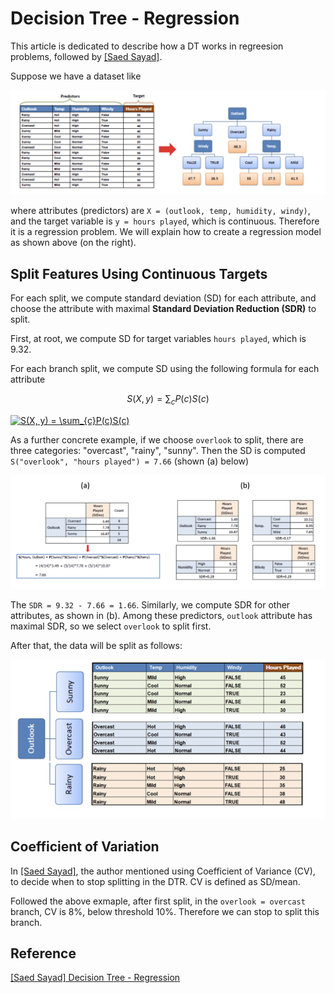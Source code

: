 
# Decision Tree - Regression


This article is dedicated to describe how a DT works in regreesion problems, followed by [[Saed Sayad]][Decision Tree - Regression]. 

Suppose we have a dataset like

![dataset](images/dataset.png)

where attributes (predictors) are `X = (outlook, temp, humidity, windy)`, and the target variable is `y = hours played`, which is continuous. Therefore it is a regression problem. We will explain how to create a regression model as shown above (on the right).

## Split Features Using Continuous Targets

For each split, we compute standard deviation (SD) for each attribute, and choose the attribute with maximal **Standard Deviation Reduction (SDR)** to split. 

First, at root, we compute SD for target variables `hours played`, which is 9.32. 

For each branch split, we compute SD using the following formula for each attribute

$$S(X, y) = \sum_{c}P(c)S(c)$$

<a href="https://www.codecogs.com/eqnedit.php?latex=S(X,&space;y)&space;=&space;\sum_{c}P(c)S(c)" target="_blank"><img src="https://latex.codecogs.com/gif.latex?S(X,&space;y)&space;=&space;\sum_{c}P(c)S(c)" title="S(X, y) = \sum_{c}P(c)S(c)" /></a>

As a further concrete example, if we choose `overlook` to split, there are three categories: "overcast", "rainy", "sunny". Then the SD is computed `S("overlook", "hours played") = 7.66` (shown (a) below)

![steps](images/SDR.png)

The `SDR = 9.32 - 7.66 = 1.66`. Similarly, we compute SDR for other attributes, as shown in (b). Among these predictors, `outlook` attribute has maximal SDR, so we select `overlook` to split first.

After that, the data will be split as follows:


![split](images/DTR_split.png)


## Coefficient of Variation

In [[Saed Sayad]][Decision Tree - Regression], the author mentioned using Coefficient of Variance (CV), to decide when to stop splitting in the DTR. CV is defined as SD/mean. 

Followed the above exmaple, after first split, in the `overlook = overcast` branch, CV is 8%, below threshold 10%. Therefore we can stop to split this branch.



## Reference


[Decision Tree - Regression]: https://www.saedsayad.com/decision_tree_reg.htm#:~:text=Decision%20tree%20builds%20regression%20or,decision%20nodes%20and%20leaf%20nodes.
[[Saed Sayad] Decision Tree - Regression](https://www.saedsayad.com/decision_tree_reg.htm#:~:text=Decision%20tree%20builds%20regression%20or,decision%20nodes%20and%20leaf%20nodes.)


